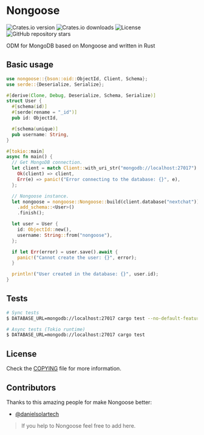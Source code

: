 # Nongoose

![Crates.io version](https://img.shields.io/crates/v/nongoose?label=version) ![Crates.io downloads](https://img.shields.io/crates/d/nongoose?label=downloads) ![License](https://img.shields.io/github/license/danielsolartech/nongoose) ![GitHub repository stars](https://img.shields.io/github/stars/danielsolartech/nongoose?style=social)

ODM for MongoDB based on Mongoose and written in Rust

## Basic usage

```rust
use nongoose::{bson::oid::ObjectId, Client, Schema};
use serde::{Deserialize, Serialize};

#[derive(Clone, Debug, Deserialize, Schema, Serialize)]
struct User {
  #[schema(id)]
  #[serde(rename = "_id")]
  pub id: ObjectId,

  #[schema(unique)]
  pub username: String,
}

#[tokio::main]
async fn main() {
  // Get MongoDB connection.
  let client = match Client::with_uri_str("mongodb://localhost:27017").await {
    Ok(client) => client,
    Err(e) => panic!("Error connecting to the database: {}", e),
  };

  // Nongoose instance.
  let nongoose = nongoose::Nongoose::build(client.database("nextchat"))
    .add_schema::<User>()
    .finish();

  let user = User {
    id: ObjectId::new(),
    username: String::from("nongoose"),
  };

  if let Err(error) = user.save().await {
    panic!("Cannot create the user: {}", error);
  }

  println!("User created in the database: {}", user.id);
}
```

## Tests

```sh
# Sync tests
$ DATABASE_URL=mongodb://localhost:27017 cargo test --no-default-features --features derive,sync

# Async tests (Tokio runtime)
$ DATABASE_URL=mongodb://localhost:27017 cargo test
```

## License

Check the [COPYING](./COPYING) file for more information.

## Contributors

Thanks to this amazing people for make Nongoose better:

- [@danielsolartech](https://github.com/danielsolartech)

> If you help to Nongoose feel free to add here.
